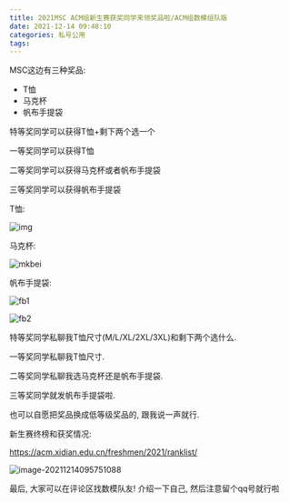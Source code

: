 ```yaml
---
title: 2021MSC ACM组新生赛获奖同学来领奖品啦/ACM组数模组队版
date: 2021-12-14 09:48:10
categories: 私号公用
tags:
---
```


MSC这边有三种奖品:

- T恤
- 马克杯
- 帆布手提袋

<!--more-->

特等奖同学可以获得T恤+剩下两个选一个

一等奖同学可以获得T恤

二等奖同学可以获得马克杯或者帆布手提袋

三等奖同学可以获得帆布手提袋

T恤:

![img](/img/2021-freshmen-awards.assets/t.jpg)

马克杯:

![mkbei](/img/2021-freshmen-awards.assets/mkbei.jpg)

帆布手提袋:

![fb1](/img/2021-freshmen-awards.assets/fb1.jpg)

![fb2](/img/2021-freshmen-awards.assets/fb2.jpg)

特等奖同学私聊我T恤尺寸(M/L/XL/2XL/3XL)和剩下两个选什么.

一等奖同学私聊我T恤尺寸.

二等奖同学私聊我选马克杯还是帆布手提袋.

三等奖同学就发帆布手提袋啦.

也可以自愿把奖品换成低等级奖品的, 跟我说一声就行.

新生赛终榜和获奖情况:

https://acm.xidian.edu.cn/freshmen/2021/ranklist/





![image-20211214095751088](/img/2021-freshmen-awards.assets/image-20211214095751088.png)



最后, 大家可以在评论区找数模队友! 介绍一下自己, 然后注意留个qq号就行啦


